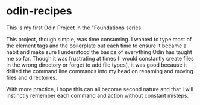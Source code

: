 # odin-recipes

This is my first Odin Project in the "Foundations series.

This project, though simple, was time consuming. I wanted to type most of the element tags and the boilerplate out
each time to ensure it became a habit and make sure I understood the basics of everything Odin has taught me so far.
Though it was frustrating at times (I would constantly create files in the wrong directory or forget to add file types),
it was good because it drilled the command line commands into my head on renaming and moving files and directories. 

With more practice, I hope this can all become second nature and that I will instinctly remember each command and action
without constant misteps.
